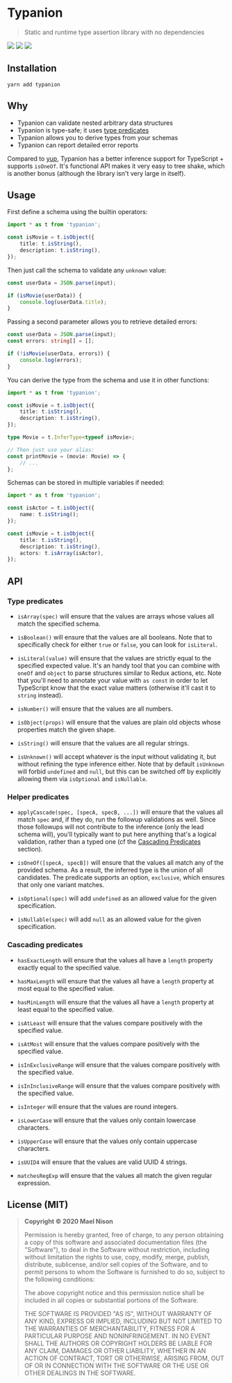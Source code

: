 # Typanion

> Static and runtime type assertion library with no dependencies

[![](https://img.shields.io/npm/v/typanion.svg)]() [![](https://img.shields.io/npm/l/typanion.svg)]() [![](https://img.shields.io/badge/developed%20with-Yarn%202-blue)](https://github.com/yarnpkg/berry)

## Installation

```
yarn add typanion
```

## Why

- Typanion can validate nested arbitrary data structures
- Typanion is type-safe; it uses [type predicates](https://www.typescriptlang.org/docs/handbook/advanced-types.html#user-defined-type-guards)
- Typanion allows you to derive types from your schemas
- Typanion can report detailed error reports

Compared to [yup](https://github.com/jquense/yup), Typanion has a better inference support for TypeScript + supports `isOneOf`. It's functional API makes it very easy to tree shake, which is another bonus (although the library isn't very large in itself).

## Usage

First define a schema using the builtin operators:

```ts
import * as t from 'typanion';

const isMovie = t.isObject({
    title: t.isString(),
    description: t.isString(),
});
```

Then just call the schema to validate any `unknown` value:

```ts
const userData = JSON.parse(input);

if (isMovie(userData)) {
    console.log(userData.title);
}
```

Passing a second parameter allows you to retrieve detailed errors:

```ts
const userData = JSON.parse(input);
const errors: string[] = [];

if (!isMovie(userData, errors)) {
    console.log(errors);
}
```

You can derive the type from the schema and use it in other functions:

```ts
import * as t from 'typanion';

const isMovie = t.isObject({
    title: t.isString(),
    description: t.isString(),
});

type Movie = t.InferType<typeof isMovie>;

// Then just use your alias:
const printMovie = (movie: Movie) => {
    // ...
};
```

Schemas can be stored in multiple variables if needed:

```ts
import * as t from 'typanion';

const isActor = t.isObject({
    name: t.isString();
});

const isMovie = t.isObject({
    title: t.isString(),
    description: t.isString(),
    actors: t.isArray(isActor),
});
```

## API

### Type predicates

- `isArray(spec)` will ensure that the values are arrays whose values all match the specified schema.

- `isBoolean()` will ensure that the values are all booleans. Note that to specifically check for either `true` or `false`, you can look for `isLiteral`.

- `isLiteral(value)` will ensure that the values are strictly equal to the specified expected value. It's an handy tool that you can combine with `oneOf` and `object` to parse structures similar to Redux actions, etc. Note that you'll need to annotate your value with `as const` in order to let TypeScript know that the exact value matters (otherwise it'll cast it to `string` instead).

- `isNumber()` will ensure that the values are all numbers.

- `isObject(props)` will ensure that the values are plain old objects whose properties match the given shape.

- `isString()` will ensure that the values are all regular strings.

- `isUnknown()` will accept whatever is the input without validating it, but without refining the type inference either. Note that by default `isUnknown` will forbid `undefined` and `null`, but this can be switched off by explicitly allowing them via `isOptional` and `isNullable`.

### Helper predicates

- `applyCascade(spec, [specA, specB, ...])` will ensure that the values all match `spec` and, if they do, run the followup validations as well. Since those followups will not contribute to the inference (only the lead schema will), you'll typically want to put here anything that's a logical validation, rather than a typed one (cf the [Cascading Predicates](#Cascading-predicate) section).

- `isOneOf([specA, specB])` will ensure that the values all match any of the provided schema. As a result, the inferred type is the union of all candidates. The predicate supports an option, `exclusive`, which ensures that only one variant matches.

- `isOptional(spec)` will add `undefined` as an allowed value for the given specification.

- `isNullable(spec)` will add `null` as an allowed value for the given specification.

### Cascading predicates

- `hasExactLength` will ensure that the values all have a `length` property exactly equal to the specified value.

- `hasMaxLength` will ensure that the values all have a `length` property at most equal to the specified value.

- `hasMinLength` will ensure that the values all have a `length` property at least equal to the specified value.

- `isAtLeast` will ensure that the values compare positively with the specified value.

- `isAtMost` will ensure that the values compare positively with the specified value.

- `isInExclusiveRange` will ensure that the values compare positively with the specified value.

- `isInInclusiveRange` will ensure that the values compare positively with the specified value.

- `isInteger` will ensure that the values are round integers.

- `isLowerCase` will ensure that the values only contain lowercase characters.

- `isUpperCase` will ensure that the values only contain uppercase characters.

- `isUUID4` will ensure that the values are valid UUID 4 strings.

- `matchesRegExp` will ensure that the values all match the given regular expression.

## License (MIT)

> **Copyright © 2020 Mael Nison**
>
> Permission is hereby granted, free of charge, to any person obtaining a copy of this software and associated documentation files (the "Software"), to deal in the Software without restriction, including without limitation the rights to use, copy, modify, merge, publish, distribute, sublicense, and/or sell copies of the Software, and to permit persons to whom the Software is furnished to do so, subject to the following conditions:
>
> The above copyright notice and this permission notice shall be included in all copies or substantial portions of the Software.
>
> THE SOFTWARE IS PROVIDED "AS IS", WITHOUT WARRANTY OF ANY KIND, EXPRESS OR IMPLIED, INCLUDING BUT NOT LIMITED TO THE WARRANTIES OF MERCHANTABILITY, FITNESS FOR A PARTICULAR PURPOSE AND NONINFRINGEMENT. IN NO EVENT SHALL THE AUTHORS OR COPYRIGHT HOLDERS BE LIABLE FOR ANY CLAIM, DAMAGES OR OTHER LIABILITY, WHETHER IN AN ACTION OF CONTRACT, TORT OR OTHERWISE, ARISING FROM, OUT OF OR IN CONNECTION WITH THE SOFTWARE OR THE USE OR OTHER DEALINGS IN THE SOFTWARE.
